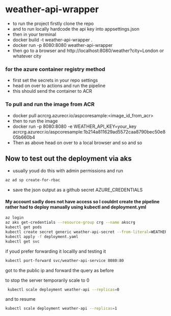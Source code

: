# weather-api-wrapper

- to run the project firstly clone the repo
- and to run locally hardcode the api key into appsettings.json
- then in your terminal
- docker build -t weather-api-wrapper .
- docker run -p 8080:8080 weather-api-wrapper
- then go to a browser and http://localhost:8080/weather?city=London or whatever city

### for the azure container registry method

- first set the secrets in your repo settings
- head on over to actions and run the pipeline
- this should send the container to ACR

### To pull and run the image from ACR

- docker pull acrcrg.azurecr.io/aspcoresample:<image_id_from_acr>
- then to run the image
- docker run -p 8080:8080 -e WEATHER_API_KEY=your_key acrcrg.azurecr.io/aspcoresample:1b214a811629ad5572caa8790bec50e805b660b4
- Then as above head on over to a local browser and so and so

## Now to test out the deployment via aks

- usually youd do this with admin permissions and run

```bash
az ad sp create-for-rbac
```

- save the json output as a github secret AZURE_CREDENTIALS

#### My account sadly does not have access so I couldnt create the pipeline rather had to deploy manually using kubectl and deployment.yml

```bash
az login
az aks get-credentials --resource-group crg --name akscrg
kubectl get pods
kubectl create secret generic weather-api-secret --from-literal=WEATHER_API_KEY=ENTER_YOUR_ACTUAL_KEY_HERE
kubectl apply -f deployment.yaml
kubectl get svc
```

if youd prefer forwarding it locallly and testing it

```bash
kubectl port-forward svc/weather-api-service 8080:80
```

got to the public ip and forward the query as before



to stop the server temporarily scale to 0
```bash
 kubectl scale deployment weather-api --replicas=0
```

and to resume
```bash
kubectl scale deployment weather-api --replicas=1
```
